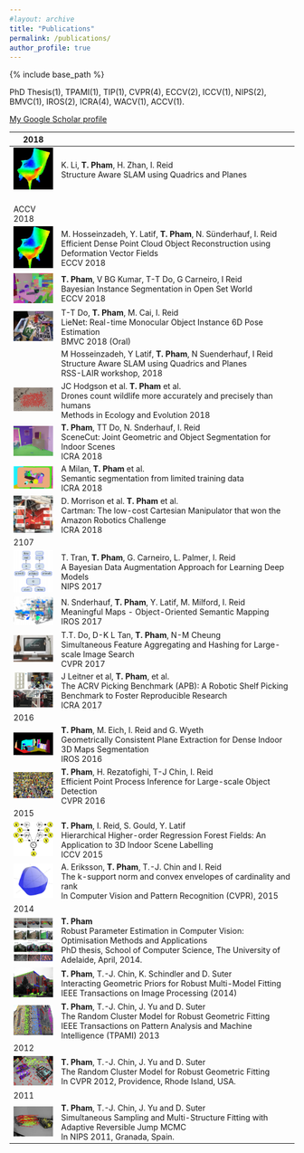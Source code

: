 ```yaml
---
#layout: archive
title: "Publications"
permalink: /publications/
author_profile: true
---
```

{% include base_path %}

<!--
{% if author.googlescholar %}
You can also find my articles on <u><a href="{{author.googlescholar}}">my Google Scholar profile</a>.</u>
{% endif %}
-->
PhD Thesis(1), TPAMI(1), TIP(1), CVPR(4), ECCV(2), ICCV(1), NIPS(2), BMVC(1), IROS(2), ICRA(4), WACV(1), ACCV(1).

[My Google Scholar profile](https://scholar.google.com.au/citations?user=Rfj56F4AAAAJ&hl=en "Google Scholar")

|  2018 |   |
|---|---|
|<img src="../images/3dobj_deep_reconstruction.png" alt="drawing" width="100px"/>| K. Li, **T. Pham**, H. Zhan, I. Reid <br> Structure Aware SLAM using Quadrics and Planes
 <br>ACCV 2018|
|<img src="../images/3dobj_deep_reconstruction.png" alt="drawing" width="100px"/>| M. Hosseinzadeh, Y. Latif, **T. Pham**, N. Sünderhauf, I. Reid <br> Efficient Dense Point Cloud Object Reconstruction using Deformation Vector Fields <br>ECCV 2018|
|<img src="../images/openset_instance.jpg" alt="drawing" width="100px"/> | **T. Pham**, V BG Kumar, T-T Do, G Carneiro, I Reid <br> Bayesian Instance Segmentation in Open Set World <br> ECCV 2018|
|<img src="../images/lienet.png" alt="drawing" width="100px"/>|T-T Do, **T. Pham**, M. Cai, I. Reid  <br> LieNet: Real-time Monocular Object Instance 6D Pose Estimation <br> BMVC 2018 (Oral) |
||M Hosseinzadeh, Y Latif, **T. Pham**, N Suenderhauf, I Reid <br> Structure Aware SLAM using Quadrics and Planes  <br> RSS-LAIR workshop, 2018|
|<img src="../images/birds_counting.png" alt="drawing" width="100px"/>|JC Hodgson et al. **T. Pham** et al.  <br> Drones count wildlife more accurately and precisely than humans  <br> Methods in Ecology and Evolution 2018|
|<img src="../images/scenecut.png" alt="drawing" width="100px"/>|**T. Pham**, TT Do, N. Snderhauf, I. Reid<br>SceneCut: Joint Geometric and Object Segmentation for Indoor Scenes<br>ICRA 2018|
|<img src="../images/cartman_vision.png" alt="drawing" width="100px"/>|A Milan, **T. Pham** et al. <br> Semantic segmentation from limited training data <br> ICRA 2018|
|<img src="../images/cartman.png" alt="drawing" width="100px"/>|D. Morrison et al. **T. Pham** et al.  <br>Cartman: The low-cost Cartesian Manipulator that won the Amazon Robotics Challenge  <br>ICRA 2018|
|2107| |
|<img src="../images/nips2017.png" alt="drawing" width="100px"/> |T. Tran, **T. Pham**, G. Carneiro, L. Palmer, I. Reid <br> A Bayesian Data Augmentation Approach for Learning Deep Models <br> NIPS 2017|
|<img src="../images/iros17.png" alt="drawing" width="100px"/>| N. Snderhauf, **T. Pham**, Y. Latif, M. Milford, I. Reid <br> Meaningful Maps - Object-Oriented Semantic Mapping <br> IROS 2017|
|<img src="../images/foo-bar-identity-th.jpg" alt="drawing" width="100px"/>|T.T. Do, D-K L Tan, **T. Pham**, N-M Cheung <br> Simultaneous Feature Aggregating and Hashing for Large-scale Image Search <br> CVPR 2017|
|<img src="../images/icra17.png" alt="drawing" width="100px"/>| J Leitner et al, **T. Pham**, et al.  <br> The ACRV Picking Benchmark (APB): A Robotic Shelf Picking Benchmark to Foster Reproducible Research <br> ICRA 2017|
|2016| |
|<img src="../images/iros16.png" alt="drawing" width="100px"/>| **T. Pham**, M. Eich, I. Reid and G. Wyeth <br> Geometrically Consistent Plane Extraction for Dense Indoor 3D Maps Segmentation <br> IROS 2016|
|<img src="../images/head_detection.png" alt="drawing" width="100px"/>| **T. Pham**, H. Rezatofighi, T-J Chin, I. Reid <br> Efficient Point Process Inference for Large-scale Object Detection <br> CVPR 2016|
|2015| |
|<img src="../images/hodecom.png" alt="drawing" width="100px"/>|**T. Pham**, I. Reid, S. Gould, Y. Latif <br> Hierarchical Higher-order Regression Forest Fields: An Application to 3D Indoor Scene Labelling <br >ICCV 2015 |
|<img src="../images/ksupp.png" alt="drawing" width="100px"/>|A. Eriksson, **T. Pham**, T.-J. Chin and I. Reid <br> The k-support norm and convex envelopes of cardinality and rank  <br> In Computer Vision and Pattern Recognition (CVPR), 2015|
|2014||
|<img src="../images/phd_thesis.png" alt="drawing" width="100px"/>|**T. Pham**  <br >Robust Parameter Estimation in Computer Vision: Optimisation Methods and Applications  <br> PhD thesis, School of Computer Science, The University of Adelaide, April, 2014.|
|<img src="../images/vp_detection_manhattan.png" alt="drawing" width="100px"/>|**T. Pham**, T.-J. Chin, K. Schindler and D. Suter <br> Interacting Geometric Priors for Robust Multi-Model Fitting <br> IEEE Transactions on Image Processing (2014)|
|<img src="../images/hall_gnd.png" alt="drawing" width="100px"/>|**T. Pham**, T.-J. Chin, J. Yu and D. Suter <br> The Random Cluster Model for Robust Geometric Fitting  <br> IEEE Transactions on Pattern Analysis and Machine Intelligence (TPAMI) 2013|
|2012||
|<img src="../images/dinabooks_rcm.png" alt="drawing" width="100px"/>|**T. Pham**, T.-J. Chin, J. Yu and D. Suter <br> The Random Cluster Model for Robust Geometric Fitting  <br> In CVPR 2012, Providence, Rhode Island, USA.|
|2011||
|<img src="../images/3motions.png" alt="drawing" width="100px"/>|**T. Pham**, T.-J. Chin, J. Yu and D. Suter <br> Simultaneous Sampling and Multi-Structure Fitting with Adaptive Reversible Jump MCMC  <br> In NIPS 2011, Granada, Spain.|

